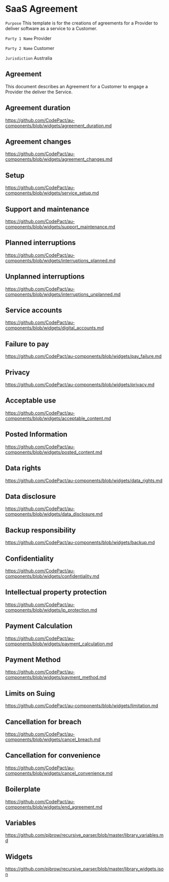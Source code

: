 # SaaS Agreement

`Purpose` This template is for the creations of agreements for a Provider to deliver software as a service to a Customer.

`Party 1 Name` Provider 

`Party 2 Name` Customer

`Jurisdiction` Australia

## Agreement

This document describes an Agreement for a Customer to engage a Provider the deliver the Service.

## Agreement duration

https://github.com/CodePact/au-components/blob/widgets/agreement_duration.md

## Agreement changes

https://github.com/CodePact/au-components/blob/widgets/agreement_changes.md

## Setup

https://github.com/CodePact/au-components/blob/widgets/service_setup.md

## Support and maintenance

https://github.com/CodePact/au-components/blob/widgets/support_maintenance.md

## Planned interruptions

https://github.com/CodePact/au-components/blob/widgets/interruptions_planned.md

## Unplanned interruptions

https://github.com/CodePact/au-components/blob/widgets/interruptions_unplanned.md

## Service accounts

https://github.com/CodePact/au-components/blob/widgets/digital_accounts.md

## Failure to pay

https://github.com/CodePact/au-components/blob/widgets/pay_failure.md

## Privacy

https://github.com/CodePact/au-components/blob/widgets/privacy.md

## Acceptable use

https://github.com/CodePact/au-components/blob/widgets/acceptable_content.md

## Posted Information

https://github.com/CodePact/au-components/blob/widgets/posted_content.md

## Data rights

https://github.com/CodePact/au-components/blob/widgets/data_rights.md

## Data disclosure

https://github.com/CodePact/au-components/blob/widgets/data_disclosure.md

## Backup responsibility

https://github.com/CodePact/au-components/blob/widgets/backup.md

## Confidentiality

https://github.com/CodePact/au-components/blob/widgets/confidentiality.md

## Intellectual property protection

https://github.com/CodePact/au-components/blob/widgets/ip_protection.md

## Payment Calculation

https://github.com/CodePact/au-components/blob/widgets/payment_calculation.md

## Payment Method

https://github.com/CodePact/au-components/blob/widgets/payment_method.md

## Limits on Suing

https://github.com/CodePact/au-components/blob/widgets/limitation.md

## Cancellation for breach

https://github.com/CodePact/au-components/blob/widgets/cancel_breach.md

## Cancellation for convenience

https://github.com/CodePact/au-components/blob/widgets/cancel_convenience.md

## Boilerplate

https://github.com/CodePact/au-components/blob/widgets/end_agreement.md

## Variables

https://github.com/pjbrow/recursive_parser/blob/master/library_variables.md

## Widgets

https://github.com/pjbrow/recursive_parser/blob/master/library_widgets.json
